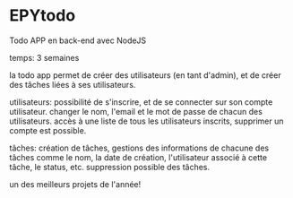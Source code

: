# EPYtodo
Todo APP en back-end avec NodeJS

temps: 3 semaines

la todo app permet de créer des utilisateurs (en tant d'admin), et de créer des tâches liées à ses utilisateurs.

utilisateurs:
possibilité de s'inscrire, et de se connecter sur son compte utilisateur.
changer le nom, l'email et le mot de passe de chacun des utilisateurs.
accès à une liste de tous les utilisateurs inscrits,
supprimer un compte est possible.

tâches:
création de tâches, gestions des informations de chacune des tâches comme le nom, la date de création, l'utilisateur
associé à cette tâche, le status, etc. suppression possible des tâches.

un des meilleurs projets de l'année!
